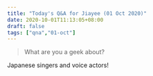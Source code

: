 ```yaml
---
title: "Today's Q&A for Jiayee (01 Oct 2020)"
date: 2020-10-01T11:13:05+08:00
draft: false
tags: ["qna","01-oct"]
---
```

> What are you a geek about?

Japanese singers and voice actors!
